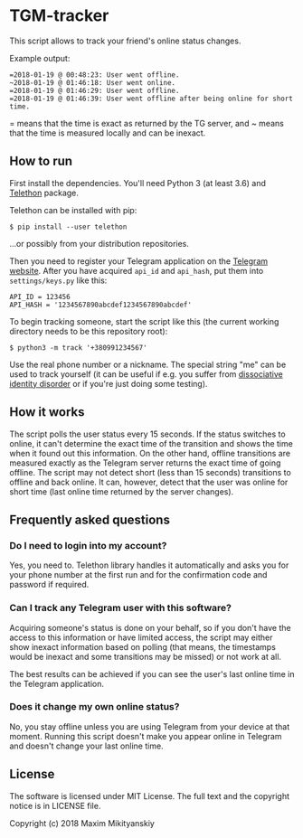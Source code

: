 TGM-tracker
================

This script allows to track your friend's online status changes.

Example output:

    =2018-01-19 @ 00:48:23: User went offline.
    ~2018-01-19 @ 01:46:18: User went online.
    =2018-01-19 @ 01:46:29: User went offline.
    =2018-01-19 @ 01:46:39: User went offline after being online for short time.

= means that the time is exact as returned by the TG server, and ~ means that the time is measured locally and can be inexact.

How to run
----------

First install the dependencies. You'll need Python 3 (at least 3.6) and [Telethon](https://github.com/LonamiWebs/Telethon) package.

Telethon can be installed with pip:

    $ pip install --user telethon

...or possibly from your distribution repositories.

Then you need to register your Telegram application on the [Telegram website](https://my.telegram.org/apps). After you have acquired `api_id` and `api_hash`, put them into `settings/keys.py` like this:

    API_ID = 123456
    API_HASH = '1234567890abcdef1234567890abcdef'

To begin tracking someone, start the script like this (the current working directory needs to be this repository root):

    $ python3 -m track '+380991234567'

Use the real phone number or a nickname. The special string "me" can be used to track yourself (it can be useful if e.g. you suffer from [dissociative identity disorder](https://en.wikipedia.org/wiki/Dissociative_identity_disorder) or if you're just doing some testing).

How it works
------------

The script polls the user status every 15 seconds. If the status switches to online, it can't determine the exact time of the transition and shows the time when it found out this information. On the other hand, offline transitions are measured exactly as the Telegram server returns the exact time of going offline. The script may not detect short (less than 15 seconds) transitions to offline and back online. It can, however, detect that the user was online for short time (last online time returned by the server changes).

Frequently asked questions
--------------------------

### Do I need to login into my account?

Yes, you need to. Telethon library handles it automatically and asks you for your phone number at the first run and for the confirmation code and password if required.

### Can I track any Telegram user with this software?

Acquiring someone's status is done on your behalf, so if you don't have the access to this information or have limited access, the script may either show inexact information based on polling (that means, the timestamps would be inexact and some transitions may be missed) or not work at all.

The best results can be achieved if you can see the user's last online time in the Telegram application.

### Does it change my own online status?

No, you stay offline unless you are using Telegram from your device at that moment. Running this script doesn't make you appear online in Telegram and doesn't change your last online time.

License
-------

The software is licensed under MIT License. The full text and the copyright notice is in LICENSE file.

Copyright (c) 2018 Maxim Mikityanskiy
